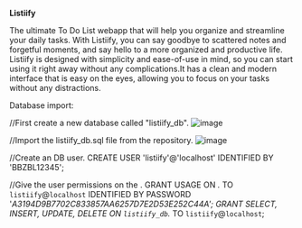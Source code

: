 **Listiify**

The ultimate To Do List webapp that will help you organize and streamline your daily tasks. With Listiify, you can say goodbye to scattered notes and forgetful moments, and say hello to a more organized and productive life. Listiify is designed with simplicity and ease-of-use in mind, so you can start using it right away without any complications.It has a clean and modern interface that is easy on the eyes, allowing you to focus on your tasks without any distractions.

Database import:

//First create a new database called "listiify_db".
![image](https://user-images.githubusercontent.com/99121408/233114553-295d6827-6b9a-47d6-ad95-3f9e788706ac.png)

//Import the listiify_db.sql file from the repository.
![image](https://user-images.githubusercontent.com/99121408/233115166-dcc140d5-d2c5-4395-a76b-57503d060b7a.png)


//Create an DB user.
CREATE USER 'listiify'@'localhost' IDENTIFIED BY 'BBZBL12345';



//Give the user permissions on the .
GRANT USAGE ON *.* TO `listiify`@`localhost` IDENTIFIED BY PASSWORD '*A3194D9B7702C833857AA6257D7E2D53E252C44A';
GRANT SELECT, INSERT, UPDATE, DELETE ON `listiify_db`.* TO `listiify`@`localhost`;
